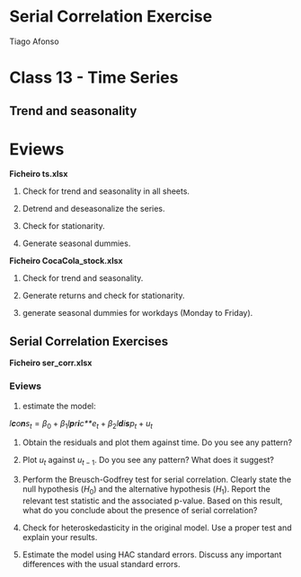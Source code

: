 # Serial Correlation Exercise
Tiago Afonso

# Class 13 - Time Series

## Trend and seasonality

# Eviews

**Ficheiro ts.xlsx**

1.  Check for trend and seasonality in all sheets.

2.  Detrend and deseasonalize the series.

3.  Check for stationarity.

4.  Generate seasonal dummies.

**Ficheiro CocaCola_stock.xlsx**

1.  Check for trend and seasonality.

2.  Generate returns and check for stationarity.

3.  generate seasonal dummies for workdays (Monday to Friday).

## Serial Correlation Exercises

**Ficheiro ser_corr.xlsx**

### Eviews

1.  estimate the model:

*l**c**o**n**s*<sub>*t*</sub> = *β*<sub>0</sub> + *β*<sub>1</sub>*l**p**r**i**c**e*<sub>*t*</sub> + *β*<sub>2</sub>*l**d**i**s**p*<sub>*t*</sub> + *u*<sub>*t*</sub>

1.  Obtain the residuals and plot them against time. Do you see any
    pattern?

2.  Plot *u*<sub>*t*</sub> against *u*<sub>*t* − 1</sub>. Do you see any
    pattern? What does it suggest?

3.  Perform the Breusch-Godfrey test for serial correlation. Clearly
    state the null hypothesis (*H*<sub>0</sub>) and the alternative
    hypothesis (*H*<sub>1</sub>). Report the relevant test statistic and
    the associated p-value. Based on this result, what do you conclude
    about the presence of serial correlation?

4.  Check for heteroskedasticity in the original model. Use a proper
    test and explain your results.

5.  Estimate the model using HAC standard errors. Discuss any important
    differences with the usual standard errors.
